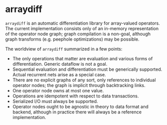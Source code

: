 # arraydiff

`arraydiff` is an automatic differentiation library for array-valued operators.
The current implementation consists only of an in-memory representation of the
operator node graph; graph compilation is a non-goal, although graph transforms
(e.g. peephole optimizations) may be possible.

The worldview of `arraydiff` summarized in a few points:
- The only operations that matter are evaluation and various forms of
  differentiation. Generic dataflow is not a goal.
- Sequential evaluation and differentiation must be generically supported.
  Actual recurrent nets arise as a special case.
- There are no explicit graphs of any sort, only references to individual
  operator nodes; the graph is implicit through backtracking links.
- One operator node owns at most one value.
- Operations are idempotent with respect to data transactions.
- Serialized I/O must always be supported.
- Operator nodes ought to be agnostic in theory to data format and backend,
  although in practice there will always be a reference implementation.
